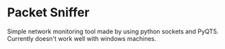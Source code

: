 # Packet Sniffer

Simple network monitoring tool made by using python sockets and PyQT5. Currently doesn't work well with windows machines.
